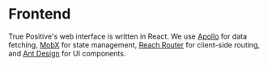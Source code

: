 # Frontend

True Positive's web interface is written in React. We use
[Apollo](https://apollographql.com) for data fetching, [MobX](https://mobx.js.org/README.html) for state management, [Reach Router](https://reach.tech/router) for client-side routing, and [Ant Design](https://ant.design/) for UI components.
